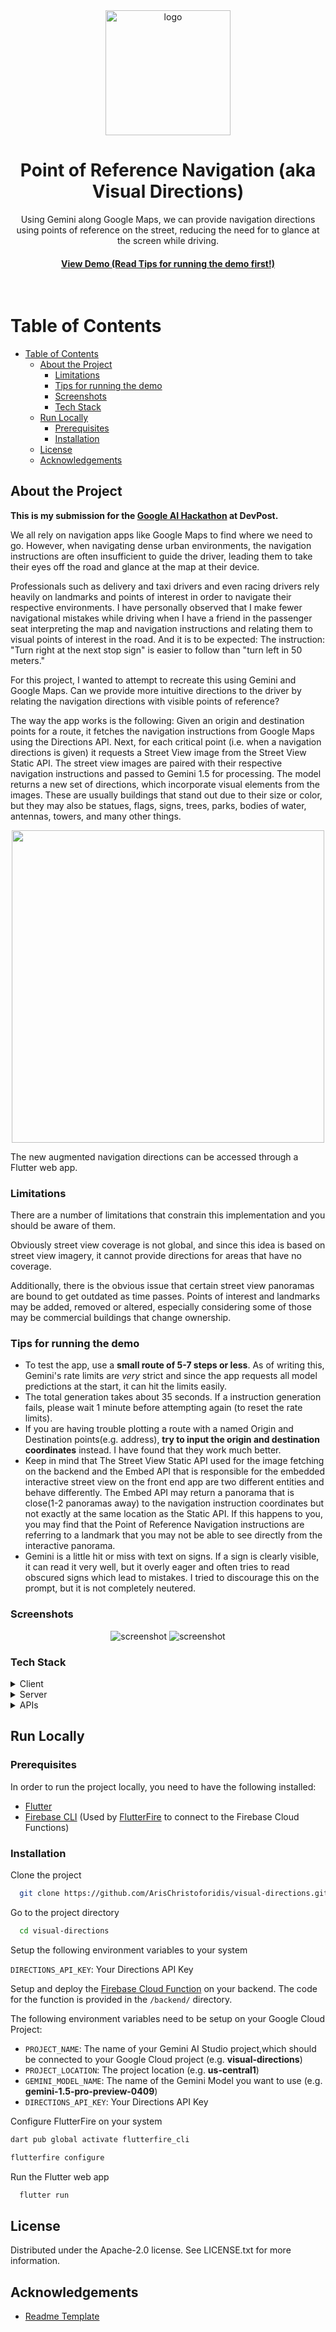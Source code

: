 <!--
Hey, thanks for using the awesome-readme-template template.  
If you have any enhancements, then fork this project and create a pull request 
or just open an issue with the label "enhancement".

Don't forget to give this project a star for additional support ;)
Maybe you can mention me or this repo in the acknowledgements too
-->
<div align="center">

  <img src="images/icon.png" alt="logo" width="200" height="auto" />
  <h1>Point of Reference Navigation (aka Visual Directions)</h1>
  
  <p>
    Using Gemini along Google Maps, we can provide navigation directions using points of reference on the street, reducing the need for to glance at the screen while driving.
  </p>
  
  
   
<h4>
    <a href="https://arischristoforidis.github.io/visual-directions/">View Demo (Read Tips for running the demo first!)</a>
  </h4>
</div>

<br />

<!-- Table of Contents -->
# Table of Contents

- [Table of Contents](#table-of-contents)
  - [About the Project](#about-the-project)
    - [Limitations](#limitations)
    - [Tips for running the demo](#tips-for-running-the-demo)
    - [Screenshots](#screenshots)
    - [Tech Stack](#tech-stack)
  - [Run Locally](#run-locally)
    - [Prerequisites](#prerequisites)
    - [Installation](#installation)
  - [License](#license)
  - [Acknowledgements](#acknowledgements)

  

<!-- About the Project -->
## About the Project

__This is my submission for the [Google AI Hackathon](https://googleai.devpost.com/) at DevPost.__

We all rely on navigation apps like Google Maps to find where we need to go. However, when navigating dense urban environments, the navigation instructions are often insufficient to guide the driver, leading them to take their eyes off the road and glance at the map at their device. 

Professionals such as delivery and taxi drivers and even racing drivers rely heavily on landmarks and points of interest in order to navigate their respective environments. I have personally observed that I make fewer navigational mistakes while driving when I have a friend in the passenger seat interpreting the map and navigation instructions and relating them to visual points of interest in the road. And it is to be expected: The instruction: "Turn right at the next stop sign" is easier to follow than "turn left in 50 meters."

For this project, I wanted to attempt to recreate this using Gemini and Google Maps. Can we provide more intuitive directions to the driver by relating the navigation directions with visible points of reference?

The way the app works is the following: Given an origin and destination points for a route, it fetches the navigation instructions from Google Maps using the Directions API. Next, for each critical point (i.e. when a navigation directions is given) it requests a Street View image from the Street View Static API. The street view images are paired with their respective navigation instructions and passed to Gemini 1.5 for processing. The model returns a new set of directions, which incorporate visual elements from the images. These are usually buildings that stand out due to their size or color, but they may also be statues, flags, signs, trees, parks, bodies of water, antennas, towers, and many other things.

<div align="center"> 
  <img src="images/diagram.png" width=500 />
</div>


The new augmented navigation directions can be accessed through a Flutter web app.

### Limitations

There are a number of limitations that constrain this implementation and you should be aware of them.

Obviously street view coverage is not global, and since this idea is based on street view imagery, it cannot provide directions for areas that have no coverage. 

Additionally, there is the obvious issue that certain street view panoramas are bound to get outdated as time passes. Points of interest and landmarks may be added, removed or altered, especially considering some of those may be commercial buildings that change ownership.


### Tips for running the demo

- To test the app, use a __small route of 5-7 steps or less__. As of writing this, Gemini's rate limits are *very* strict and since the app requests all model predictions at the start, it can hit the limits easily.
- The total generation takes about 35 seconds. If a instruction generation fails, please wait 1 minute before attempting again (to reset the rate limits).
- If you are having trouble plotting a route with a named Origin and Destination points(e.g. address), __try to input the origin and destination coordinates__ instead. I have found that they work much better.
- Keep in mind that The Street View Static API used for the image fetching on the backend and the Embed API that is responsible for the embedded interactive street view on the front end app are two different entities and behave differently. The Embed API may return a panorama that is close(1-2 panoramas away) to the navigation instruction coordinates but not exactly at the same location as the Static API. If this happens to you, you may find that the Point of Reference Navigation instructions are referring to a landmark that you may not be able to see directly from the interactive panorama. 
- Gemini is a little hit or miss with text on signs. If a sign is clearly visible, it can read it very well, but it overly eager and often tries to read obscured signs which lead to mistakes. I tried to discourage this on the prompt, but it is not completely neutered.

<!-- Screenshots -->
### Screenshots

<div align="center"> 
  <img src="images/screenshot_1.png" alt="screenshot" />
  <img src="images/screenshot_2.png" alt="screenshot" />
</div>


<!-- TechStack -->
### Tech Stack

<details>
  <summary>Client</summary>
  <ul>
    <li><a href="https://flutter.dev/">Flutter</a></li>
  </ul>
</details>

<details>
  <summary>Server</summary>
  <ul>
    <li><a href="https://www.python.org/">Python</a></li>
    <li><a href="https://firebase.google.com/">Firebase</a></li>
  </ul>
</details>

<details>
  <summary>APIs</summary>
  <ul>
    <li><a href="https://ai.google.dev/">Gemini API</a></li>
    <li><a href="https://developers.google.com/maps/documentation/directions/overview">Directions API</a></li>
    <li><a href="https://developers.google.com/maps/documentation/streetview/overview">Street View Static API</a></li>
    <li><a href="https://developers.google.com/maps/documentation/embed/get-started">Maps Embed API (Frontend)</a></li>

  </ul>
</details>

## Run Locally

<!-- Prerequisites -->
### Prerequisites

In order to run the project locally, you need to have the following installed:
  -  [Flutter](https://docs.flutter.dev/get-started/install)
  -  [Firebase CLI](https://firebase.google.com/docs/cli) (Used by [FlutterFire](https://firebase.flutter.dev/) to connect to the Firebase Cloud Functions)


<!-- Run Locally -->
### Installation

Clone the project

```bash
  git clone https://github.com/ArisChristoforidis/visual-directions.git
```

Go to the project directory

```bash
  cd visual-directions
```

Setup the following environment variables to your system

`DIRECTIONS_API_KEY`: Your Directions API Key

Setup and deploy the [Firebase Cloud Function](https://firebase.google.com/docs/functions) on your backend. The code for the function is provided in the `/backend/` directory. 

The following environment variables need to be setup on your Google Cloud Project:

- `PROJECT_NAME`: The name of your Gemini AI Studio project,which should be connected to your Google Cloud project (e.g. __visual-directions__)
- `PROJECT_LOCATION`: The project location (e.g. __us-central1__)
- `GEMINI_MODEL_NAME`: The name of the Gemini Model you want to use (e.g. __gemini-1.5-pro-preview-0409__)  
- `DIRECTIONS_API_KEY`: Your Directions API Key

Configure FlutterFire on your system

```bash
dart pub global activate flutterfire_cli

flutterfire configure
```

Run the Flutter web app

```bash
  flutter run
```

<!-- License -->
## License

Distributed under the  Apache-2.0 license. See LICENSE.txt for more information.

<!-- Acknowledgments -->
## Acknowledgements

 - [Readme Template](https://github.com/othneildrew/Best-README-Template)
